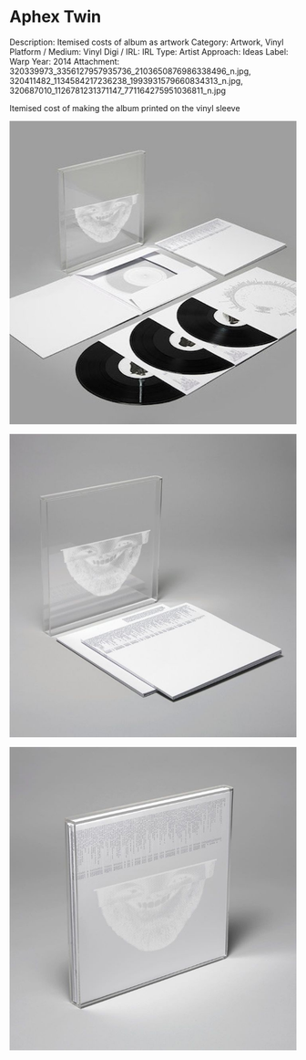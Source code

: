 # Aphex Twin

Description: Itemised costs of album as artwork
Category: Artwork, Vinyl
Platform / Medium: Vinyl
Digi / IRL: IRL
Type: Artist
Approach: Ideas
Label: Warp
Year: 2014
Attachment: 320339973_3356127957935736_2103650876986338496_n.jpg, 320411482_1134584217236238_1993931579660834313_n.jpg, 320687010_1126781231371147_771164275951036811_n.jpg

Itemised cost of making the album printed on the vinyl sleeve

![320376683_714055893292368_1371338442594882717_n.jpg](Aphex%20Twin%2026bd3798725d81cb98d4e0d8b43d9c17/320376683_714055893292368_1371338442594882717_n.jpg)

![320625981_982433486048647_5315374327292718863_n.jpg](Aphex%20Twin%2026bd3798725d81cb98d4e0d8b43d9c17/320625981_982433486048647_5315374327292718863_n.jpg)

![320199809_688782346021949_4593003352753686792_n.jpg](Aphex%20Twin%2026bd3798725d81cb98d4e0d8b43d9c17/320199809_688782346021949_4593003352753686792_n.jpg)